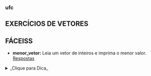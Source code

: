 ### ufc
## EXERCÍCIOS DE VETORES

## FÁCEISS

- **menor_vetor:** Leia um vetor de inteiros e imprima o menor valor.  
[Respostas](03_vetores/menor_vetor.md)
<details><summary>_Clique para Dica_</summary>
```
percorra o vetor usando uma variavel auxiliar para guardar o menor valor encontradro
sempre que achar alguem menor atualize o valor da variavel auxiliar no final o menor
valor estara armazenado na variavel auxilliar.
```
<\details>
	>> 3 7 2 4 5
	<< 2


- **fibonacci:** Crie uma função que receba a quantidade n de termos e imprima os n termos da sequência de fibonacci.
[Respostas](03_vetores/fibonacci.md)

- **busca_linear:** A Busca Linear é um processo de busca de um elemento x em um vetor L que testa sequencialmente cada elemento de L e encerra quando x é encontrado (busca com sucesso) ou quando o final de L é extrapolado(busca sem sucesso). Dados como 
entrada um vetor de números L e um número x, determinar utilizando busca linear se x está ou não presente em L.
[Respostas](03_vetores/busca_linear.md)

- **maior_menor:** Faça um programa que leia 15 números inteiros e os armazene em um vetor A. Determine então qual o maior e o menor destes números e quantas vezes este maior e este menor ocorrem no vetor. No final, apresente esses valores.
[Respostas](03_vetores/maior_menor.md)

- **vetor_reverso:** Faça um programa que receba um vetor A de 10 elementos e construa um vetor B que possui os mesmos números de A, sendo que na ordem invertida.
[Respostas](03_vetores/vetor_reverso.md)

- **vetor_primos:** Escreva um programa que determine os 30 primeiros números primos e armazene-os em um vetor chamado PRIMOS. No final, apresente o conteúdo do vetor.
[Respostas](03_vetores/vetor_primos.md)

- **uniao_vetores:** Faça um programa que leia dois vetores A e B de 6 elementos. A só deverá aceitar valores pares enquanto que B só receberá valores ímpares. O programa deve alertar caso valores errados sejam passados e pedir pro usuário informar um valor correto. Apresentar um vetor C formado pela união dos elementos de A e B (C deverá ter 12 elementos).
[Respostas](03_vetores/uniao_vetores.md)

- **iguaisa30:** Faça um programa que preencha um vetor com quinze elementos inteiros e verifique a existência de elementos iguais a 30, mostrando as posições em que apareceram.
[Respostas](03_vetores/iguaisa30.md)

- **busca_rep:** Faça um programa que receba um vetor de 10 elementos positivos e que o usuário possa pesquisar se um determinado elemento existe no vetor. Caso exista o programa exibirá o índice no qual o valor está posicionado; caso contrário, mostrar que o elemento não existe no vetor. O programa deve possibilitar que o usuário faça quantas pesquisas ele quiser, só encerrando quando o usuário informar um número negativo.
[Respostas](03_vetores/busca_rep.md)

- **vetor_semrep:** Faça um programa que receba 20 números do usuário e armazene-os em um vetor. O programa não pode aceitar valores repetidos, pedindo para o usuário informar outro número até que este apresente um número não repetido.
[Respostas](03_vetores/vetor_semrep.md)

## MÉDIAS

11. Faça um programa que preencha um vetor de dez números inteiros e um segundo vetor com cinco números inteiros, calcule e mostre dois vetores resultantes. O primeiro vetor resultante será composto pela soma dos números pares do primeiro vetor somado a cada elemento do segundo vetor. O segundo vetor resultante será composto pela soma de números impares do primeiro vetor somado com cada elemento do segundo vetor.

12. Faça um programa que leia um conjunto de quinze valores e armazene-os em um vetor. A seguir, separe-os em dois outros vetores (P e I) com cinco posições cada. O vetor P armazena números pares e o vetor I, números ímpares. Como o tamanho dos vetores pode não ser suficiente para armazenar todos os números, deve-se sempre verificar se já estão cheios. Caso P ou I estejam cheios, deve-se mostrá-los e recomeçar o preenchimento da primeira posição.
Terminado o processamento, mostre o conteúdo restante dentro dos vetores P e I.

13. Dado um vetor de números inteiros, determinar,
(a) A soma dos elementos.
(b) A média dos elementos.
(c) A soma dos elementos pares subtraída da soma dos elementos ímpares.
(d) Os valores máximo e mínimo entre seus elementos.
(e) Os dois elementos de maior valor presentes.

14. Rotacionar à direita um vetor significa colocar seus elementos uma posição adiante com exceção do último elemento que é transferido para a primeira posição. Rotacionar à esquerda um vetor significa colocar seus elementos uma posição para trás com exceção do primeiro elemento que é transferido para a última posição. Construir separadamente as rotações à direita e à esquerda para um vetor de inteiros dado como entrada.

15. Faça um programa que preencha dois vetores, X e Y com dez números inteiros cada. Calcule e mostre os seguintes vetores resultantes:
a) A união de X com Y(todos os elementos de X e de Y sem repetições);
b) A diferença entre X e Y (todos os elementos de X que não existam em Y, sem repetições);
c) A soma entre X e Y (soma de cada elemento de X com o elemento de mesma posição de em Y);
d) O produto entre X e Y (Multiplicação de cada elemento de X com o elemento de mesma posição em Y);
e) Interseção entre X e Y (Apenas os elementos que aparecem nos dois vetores, sem repetições);

17. Escreva um programa para receber 10 números reais e armazená-los em um vetor. Depois disso,  mostre  o  somatório  dos  números,  através  do  uso  da  função  somatório,  que  não recebe  parâmetro  nenhum,  acessa  o  vetor  definido  globalmente  e  retorna  o  somatório dos elementos do vetor.

18. Faça uma  função  que  receba  como  parâmetro  um  vetor  A  de  dez  elementos  inteiros  já populado  como  parâmetro.  Ao final  dessa  função,  deverá  ter  sido  gerado  um  vetor  B contendo o fatorial de cada elementos de A. O vetor B deverá ser mostrado no main.

20. Faça um programa que receba dois vetores de inteiros ordenados e imprima os valores dos vetores de maneira que eles continuem ordenados.

22. Implemente o selection sort.

23. A mediana de um conjunto finito de números é um elemento deste conjunto cuja quantidade de elementos menores ou iguais a ele é no máximo uma unidade a menos que os elementos maiores que ele. Dado um conjunto de entrada Q em forma de vetor, determinar sua mediana.

24. Dado um vetor de números naturais, reorganizar seus elementos de forma que dois números pares não fiquem vizinhos. Informar quando não for possível.

25. O embaralhamento de vetor, ou shuffle, consiste em redispor seus elementos em ordem aleatória. Dado um vetor de inteiros de entrada, embaralhar seus elementos.

27. Uma representação dígito-vetorial de um número natural n é um vetor contendo os dígitos de n justificados à direita e complementados com zeros à esquerda quando necessário. Por exemplo, a representação dígito vetorial de 15867 pode ser o vetor [1, 5, 8, 6, 7]. Dado um número natural como entrada construir sua representação dígito-vetorial.


# DIFÍCEIS

30. Um número é dito pandigital se seus dígitos são todos distintos entre si. Construir função que determine se um número passado como argumento é ou não pandigital.

35. Implemente a busca binária.
